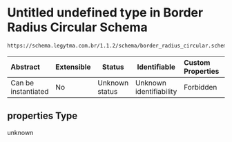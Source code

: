 # Untitled undefined type in Border Radius Circular Schema

```txt
https://schema.legytma.com.br/1.1.2/schema/border_radius_circular.schema.json#/properties
```




| Abstract            | Extensible | Status         | Identifiable            | Custom Properties | Additional Properties | Access Restrictions | Defined In                                                                                                  |
| :------------------ | ---------- | -------------- | ----------------------- | :---------------- | --------------------- | ------------------- | ----------------------------------------------------------------------------------------------------------- |
| Can be instantiated | No         | Unknown status | Unknown identifiability | Forbidden         | Allowed               | none                | [border_radius_circular.schema.json\*](../schema/border_radius_circular.schema.json) |

## properties Type

unknown
